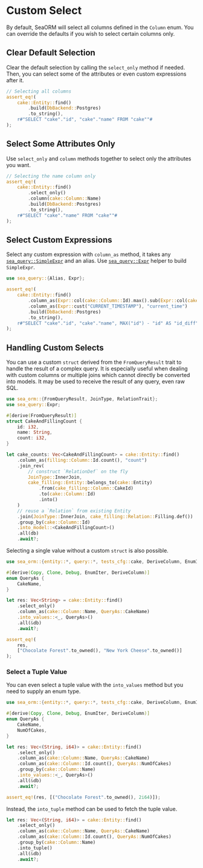 # Custom Select

By default, SeaORM will select all columns defined in the `Column` enum. You can override the defaults if you wish to select certain columns only.

## Clear Default Selection

Clear the default selection by calling the `select_only` method if needed. Then, you can select some of the attributes or even custom expressions after it.

```rust
// Selecting all columns
assert_eq!(
    cake::Entity::find()
        .build(DbBackend::Postgres)
        .to_string(),
    r#"SELECT "cake"."id", "cake"."name" FROM "cake""#
);
```

## Select Some Attributes Only

Use `select_only` and `column` methods together to select only the attributes you want.

```rust
// Selecting the name column only
assert_eq!(
    cake::Entity::find()
        .select_only()
        .column(cake::Column::Name)
        .build(DbBackend::Postgres)
        .to_string(),
    r#"SELECT "cake"."name" FROM "cake""#
);
```

## Select Custom Expressions

Select any custom expression with `column_as` method, it takes any [`sea_query::SimpleExpr`](https://docs.rs/sea-query/*/sea_query/expr/enum.SimpleExpr.html) and an alias. Use [`sea_query::Expr`](https://docs.rs/sea-query/*/sea_query/expr/struct.Expr.html) helper to build `SimpleExpr`.

```rust
use sea_query::{Alias, Expr};

assert_eq!(
    cake::Entity::find()
        .column_as(Expr::col(cake::Column::Id).max().sub(Expr::col(cake::Column::Id)), "id_diff")
        .column_as(Expr::cust("CURRENT_TIMESTAMP"), "current_time")
        .build(DbBackend::Postgres)
        .to_string(),
    r#"SELECT "cake"."id", "cake"."name", MAX("id") - "id" AS "id_diff", CURRENT_TIMESTAMP AS "current_time" FROM "cake""#
);
```

## Handling Custom Selects

You can use a custom `struct` derived from the `FromQueryResult` trait to handle the result of a complex query. It is especially useful when dealing with custom columns or multiple joins which cannot directly be converted into models. It may be used to receive the result of any query, even raw SQL.

```rust
use sea_orm::{FromQueryResult, JoinType, RelationTrait};
use sea_query::Expr;

#[derive(FromQueryResult)]
struct CakeAndFillingCount {
    id: i32,
    name: String,
    count: i32,
}

let cake_counts: Vec<CakeAndFillingCount> = cake::Entity::find()
    .column_as(filling::Column::Id.count(), "count")
    .join_rev(
        // construct `RelationDef` on the fly
        JoinType::InnerJoin,
        cake_filling::Entity::belongs_to(cake::Entity)
            .from(cake_filling::Column::CakeId)
            .to(cake::Column::Id)
            .into()
    )
    // reuse a `Relation` from existing Entity
    .join(JoinType::InnerJoin, cake_filling::Relation::Filling.def())
    .group_by(cake::Column::Id)
    .into_model::<CakeAndFillingCount>()
    .all(db)
    .await?;
```

Selecting a single value without a custom `struct` is also possible.

```rust
use sea_orm::{entity::*, query::*, tests_cfg::cake, DeriveColumn, EnumIter};

#[derive(Copy, Clone, Debug, EnumIter, DeriveColumn)]
enum QueryAs {
    CakeName,
}

let res: Vec<String> = cake::Entity::find()
    .select_only()
    .column_as(cake::Column::Name, QueryAs::CakeName)
    .into_values::<_, QueryAs>()
    .all(&db)
    .await?;

assert_eq!(
    res,
    ["Chocolate Forest".to_owned(), "New York Cheese".to_owned()]
);
```

### Select a Tuple Value

You can even select a tuple value with the `into_values` method but you need to supply an enum type.

```rust
use sea_orm::{entity::*, query::*, tests_cfg::cake, DeriveColumn, EnumIter};

#[derive(Copy, Clone, Debug, EnumIter, DeriveColumn)]
enum QueryAs {
    CakeName,
    NumOfCakes,
}

let res: Vec<(String, i64)> = cake::Entity::find()
    .select_only()
    .column_as(cake::Column::Name, QueryAs::CakeName)
    .column_as(cake::Column::Id.count(), QueryAs::NumOfCakes)
    .group_by(cake::Column::Name)
    .into_values::<_, QueryAs>()
    .all(&db)
    .await?;

assert_eq!(res, [("Chocolate Forest".to_owned(), 2i64)]);
```

Instead, the `into_tuple` method can be used to fetch the tuple value.

```rust
let res: Vec<(String, i64)> = cake::Entity::find()
    .select_only()
    .column_as(cake::Column::Name, QueryAs::CakeName)
    .column_as(cake::Column::Id.count(), QueryAs::NumOfCakes)
    .group_by(cake::Column::Name)
    .into_tuple()
    .all(&db)
    .await?;
```
